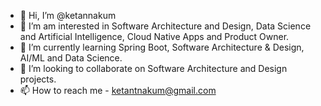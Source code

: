 - 👋 Hi, I’m @ketannakum
- 👀 I’m am interested in Software Architecture and Design, Data Science and Artificial Intelligence, Cloud Native Apps and Product Owner.  
- 🌱 I’m currently learning Spring Boot, Software Architecture & Design, AI/ML and Data Science. 
- 💞️ I’m looking to collaborate on Software Architecture and Design projects. 
- 📫 How to reach me - ketantnakum@gmail.com

<!---
ketannakum/ketannakum is a ✨ special ✨ repository because its `README.md` (this file) appears on your GitHub profile.
You can click the Preview link to take a look at your changes.
--->
